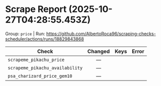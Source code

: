 # Scrape Report (2025-10-27T04:28:55.453Z)

Group: `price`  |  Run: https://github.com/AlbertoRoca96/scraping-checks-scheduler/actions/runs/18829843868

| Check | Changed | Keys | Error |
|---|:---:|:--|:--|
| `scrapeme_pikachu_price` | — |  |  |
| `scrapeme_pikachu_availability` | — |  |  |
| `psa_charizard_price_gem10` | — |  |  |

